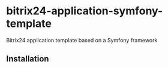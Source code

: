 # bitrix24-application-symfony-template
Bitrix24 application template based on a Symfony framework


## Installation
